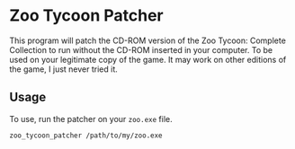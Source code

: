# Zoo Tycoon Patcher

This program will patch the CD-ROM version of the Zoo Tycoon: Complete Collection to run without the CD-ROM inserted in your computer. To be used on your legitimate copy of the game. It may work on other editions of the game, I just never tried it.

## Usage

To use, run the patcher on your `zoo.exe` file.

```
zoo_tycoon_patcher /path/to/my/zoo.exe
```
